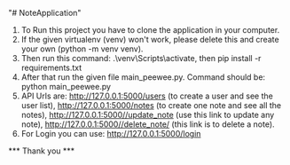 "# NoteApplication" 

1. To Run this project you have to clone the application in your computer. 
2. If the given virtualenv (venv) won't work, please delete this and create your own (python -m venv venv). 
3. Then run this command: .\venv\Scripts\activate, then pip install -r requirements.txt 
4. After that run the given file main_peewee.py. Command should be: python main_peewee.py
5. API Urls are: http://127.0.0.1:5000/users (to create a user and see the user list), http://127.0.0.1:5000/notes (to create one note and see all the notes), 
http://127.0.0.1:5000//update_note (use this link to update any note), http://127.0.0.1:5000//delete_note/ (this link is to delete a note).
6. For Login you can use: http://127.0.0.1:5000/login

*** Thank you ***
